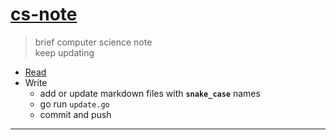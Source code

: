 [content]: (https://mengxianbin.github.io/cs-note/content)

# [cs-note][content]
> brief computer science note  
> keep updating  

* [Read][content]
* Write
    * add or update markdown files with **`snake_case`** names
    * go run `update.go`
    * commit and push

---
